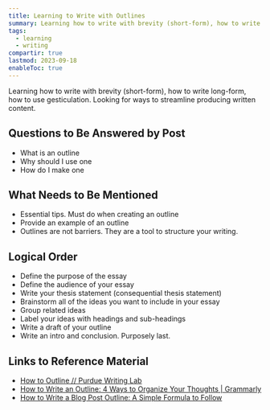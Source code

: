 ```yaml
---
title: Learning to Write with Outlines
summary: Learning how to write with brevity (short-form), how to write long-form, how to use gesticulation. Looking for ways to streamline producing written content.
tags:
  - learning
  - writing
compartir: true
lastmod: 2023-09-18
enableToc: true
---
```


Learning how to write with brevity (short-form), how to write long-form, how to use gesticulation. Looking for ways to streamline producing written content.

## Questions to Be Answered by Post

* What is an outline
* Why should I use one
* How do I make one

## What Needs to Be Mentioned

* Essential tips. Must do when creating an outline
* Provide an example of an outline
* Outlines are not barriers. They are a tool to structure your writing.

## Logical Order

* Define the purpose of the essay
* Define the audience of your essay
* Write your thesis statement (consequential thesis statement)
* Brainstorm all of the ideas you want to include in your essay
* Group related ideas
* Label your ideas with headings and sub-headings
* Write a draft of your outline
* Write an intro and conclusion. Purposely last.

## Links to Reference Material

* [How to Outline // Purdue Writing Lab](https://owl.purdue.edu/owl/general_writing/the_writing_process/developing_an_outline/how_to_outline.html)
* [How to Write an Outline: 4 Ways to Organize Your Thoughts | Grammarly](https://www.grammarly.com/blog/how-to-write-outline/)
* [How to Write a Blog Post Outline: A Simple Formula to Follow](https://blog.hubspot.com/marketing/how-to-write-blog-post-outline)
